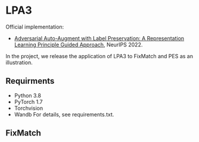 # LPA3

Official implementation:
- [Adversarial Auto-Augment with Label Preservation: A Representation Learning Principle Guided Approach](https://arxiv.org/pdf/2211.00824.pdf), NeurIPS 2022. 

In the project, we release the application of LPA3 to FixMatch and PES as an illustration.

## Requirments
* Python 3.8
* PyTorch 1.7
* Torchvision
* Wandb
For details, see requirements.txt.

## FixMatch
